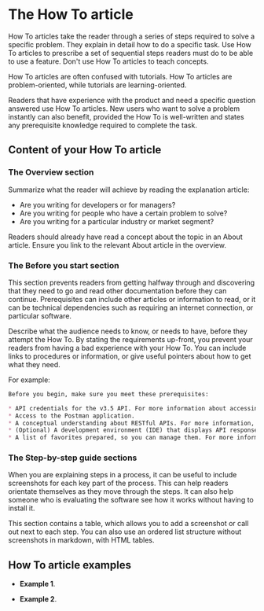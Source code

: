# The How To article

How To articles take the reader through a series of steps required to solve a specific problem.
They explain in detail how to do a specific task.
Use How To articles to prescribe a set of sequential steps readers must do to be able to use a feature.
Don't use How To articles to teach concepts.

How To articles are often confused with tutorials. How To articles are problem-oriented, while tutorials are learning-oriented.

Readers that have experience with the product and need a specific question answered use How To articles.
New users who want to solve a problem instantly can also benefit, provided the How To is well-written and states any prerequisite knowledge required to complete the task.

## Content of your How To article

### The Overview section

Summarize what the reader will achieve by reading the explanation article:

* Are you writing for developers or for managers?
* Are you writing for people who have a certain problem to solve?
* Are you writing for a particular industry or market segment?

Readers should already have read a concept about the topic in an About article.
Ensure you link to the relevant About article in the overview.

### The Before you start section

This section prevents readers from getting halfway through and discovering that they need to go and read other documentation before they can continue.
Prerequisites can include other articles or information to read, or it can be technical dependencies such as requiring an internet connection, or particular software.

Describe what the audience needs to know, or needs to have, before they attempt the How To.
By stating the requirements up-front, you prevent your readers from having a bad experience with your How To.
You can include links to procedures or information, or give useful pointers about how to get what they need.

For example:

```markdown
Before you begin, make sure you meet these prerequisites:

* API credentials for the v3.5 API. For more information about accessing your API credentials, see http://example.com/access_your_api_credentials.
* Access to the Postman application.
* A conceptual understanding about RESTful APIs. For more information, see http://example.com/restful_apis.
* (Optional) A development environment (IDE) that displays API responses formatted for readability.
* A list of favorites prepared, so you can manage them. For more information about favorites lists, see http://example.com/favorite_lists.

```

### The Step-by-step guide sections

When you are explaining steps in a process, it can be useful to include screenshots for each key part of the process. This can help readers orientate themselves as they move through the steps. It can also help someone who is evaluating the software see how it works without having to install it.

This section contains a table, which allows you to add a screenshot or call out next to each step.
You can also use an ordered list structure without screenshots in markdown, with HTML tables.

## How To article examples

* **Example 1**.

* **Example 2**.
